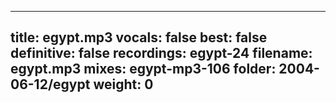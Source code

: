 
---
title: egypt.mp3
vocals: false
best: false
definitive: false
recordings: egypt-24
filename: egypt.mp3
mixes: egypt-mp3-106
folder: 2004-06-12/egypt
weight: 0
---
